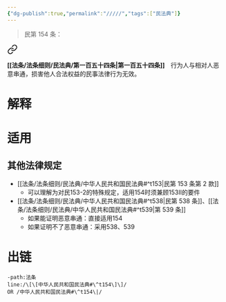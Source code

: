 ```yaml
---
{"dg-publish":true,"permalink":"/////","tags":["民法典"]}
---
```


>民第 154 条：
<div class="transclusion internal-embed is-loaded"><a class="markdown-embed-link" href="/////#t154" aria-label="Open link"><svg xmlns="http://www.w3.org/2000/svg" width="24" height="24" viewBox="0 0 24 24" fill="none" stroke="currentColor" stroke-width="2" stroke-linecap="round" stroke-linejoin="round" class="svg-icon lucide-link"><path d="M10 13a5 5 0 0 0 7.54.54l3-3a5 5 0 0 0-7.07-7.07l-1.72 1.71"></path><path d="M14 11a5 5 0 0 0-7.54-.54l-3 3a5 5 0 0 0 7.07 7.07l1.71-1.71"></path></svg></a><div class="markdown-embed">



**[[法条/法条细则/民法典/第一百五十四条\|第一百五十四条]]**　行为人与相对人恶意串通，损害他人合法权益的民事法律行为无效。 

</div></div>

# 解释
# 适用
## 其他法律规定
- [[法条/法条细则/民法典/中华人民共和国民法典#^t153\|民第 153 条第 2 款]]
	- 可以理解为对民153-2的特殊规定，适用154时须兼顾153Ⅱ的要件
- [[法条/法条细则/民法典/中华人民共和国民法典#^t538\|民第 538 条]]、[[法条/法条细则/民法典/中华人民共和国民法典#^t539\|第 539 条]]
	- 如果能证明恶意串通：直接适用154
	- 如果证明不了恶意串通：采用538、539
# 出链
```query
-path:法条
line:/\[\[中华人民共和国民法典#\^t154\]\]/
OR /中华人民共和国民法典#\^t154\|/
```
